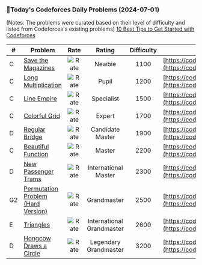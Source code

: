 ### 🌟Today's Codeforces Daily Problems (2024-07-01)
(Notes: The problems were curated based on their level of difficulty and listed from Codeforces's existing problems)
[10 Best Tips to Get Started with Codeforces](https://github.com/ika9810/Codeforces-Daily-Problems/blob/main/10%20Best%20Tips%20to%20Get%20Started%20with%20Codeforces.md)

| # | Problem | Rate| Rating | Difficulty | Contest |
|---| ----- | :--------: | :----------: | :----------: | ---------- |
|C|[Save the Magazines](https://codeforces.com/contest/1743/problem/C)|![Rate](https://img.shields.io/badge/Newbie-1100-lightgrey)|Newbie|1100|[https://codeforces.com/contest/1743](https://codeforces.com/contest/1743)|
|C|[Long Multiplication](https://codeforces.com/contest/1954/problem/C)|![Rate](https://img.shields.io/badge/Pupil-1200-brightgreen)|Pupil|1200|[https://codeforces.com/contest/1954](https://codeforces.com/contest/1954)|
|C|[Line Empire](https://codeforces.com/contest/1659/problem/C)|![Rate](https://img.shields.io/badge/Specialist-1500-9cf)|Specialist|1500|[https://codeforces.com/contest/1659](https://codeforces.com/contest/1659)|
|C|[Colorful Grid](https://codeforces.com/contest/1898/problem/C)|![Rate](https://img.shields.io/badge/Expert-1700-blue)|Expert|1700|[https://codeforces.com/contest/1898](https://codeforces.com/contest/1898)|
|D|[Regular Bridge](https://codeforces.com/contest/550/problem/D)|![Rate](https://img.shields.io/badge/Candidate%20Master-1900-blueviolet)|Candidate Master|1900|[https://codeforces.com/contest/550](https://codeforces.com/contest/550)|
|C|[Beautiful Function](https://codeforces.com/contest/593/problem/C)|![Rate](https://img.shields.io/badge/Master-2200-orange)|Master|2200|[https://codeforces.com/contest/593](https://codeforces.com/contest/593)|
|D|[New Passenger Trams](https://codeforces.com/contest/1379/problem/D)|![Rate](https://img.shields.io/badge/International%20Master-2300-orange)|International Master|2300|[https://codeforces.com/contest/1379](https://codeforces.com/contest/1379)|
|G2|[Permutation Problem (Hard Version)](https://codeforces.com/contest/1986/problem/G2)|![Rate](https://img.shields.io/badge/Grandmaster-2500-red)|Grandmaster|2500|[https://codeforces.com/contest/1986](https://codeforces.com/contest/1986)|
|E|[Triangles](https://codeforces.com/contest/15/problem/E)|![Rate](https://img.shields.io/badge/International%20Grandmaster-2600-red)|International Grandmaster|2600|[https://codeforces.com/contest/15](https://codeforces.com/contest/15)|
|D|[Hongcow Draws a Circle](https://codeforces.com/contest/744/problem/D)|![Rate](https://img.shields.io/badge/Legendary%20Grandmaster-3200-red)|Legendary Grandmaster|3200|[https://codeforces.com/contest/744](https://codeforces.com/contest/744)|
